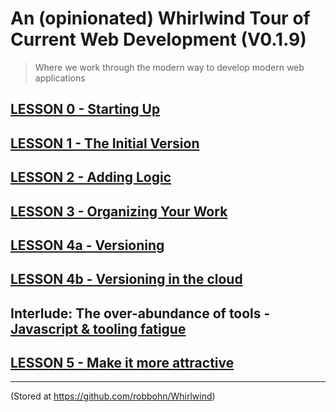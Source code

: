 # An (opinionated) Whirlwind Tour of Current Web Development (V0.1.9)

> Where we work through the modern way to develop modern web applications  

## [LESSON 0 - Starting Up](https://github.com/robbohn/Whirlwind/blob/master/LESSON00/README.md)

## [LESSON 1 - The Initial Version](https://github.com/robbohn/Whirlwind/blob/master/LESSON01/README.md)

## [LESSON 2 - Adding Logic](https://github.com/robbohn/Whirlwind/blob/master/LESSON02/README.md)

## [LESSON 3 - Organizing Your Work](https://github.com/robbohn/Whirlwind/blob/master/LESSON03/README.md)

## [LESSON 4a - Versioning](https://github.com/robbohn/Whirlwind/blob/master/LESSON04/README.md)

## [LESSON 4b - Versioning in the cloud](https://github.com/robbohn/Whirlwind/blob/master/LESSON04/README_B.md)

## __Interlude:__ The over-abundance of tools - [Javascript & tooling fatigue](https://medium.com/@ericclemmons/javascript-fatigue-48d4011b6fc4) 

## [LESSON 5 - Make it more attractive](https://github.com/robbohn/Whirlwind/blob/master/LESSON05/README.md)

--------------------

(Stored at <https://github.com/robbohn/Whirlwind>)
